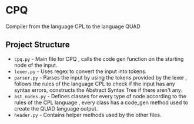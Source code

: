 # CPQ
Compiler from the language CPL to the language QUAD

## Project Structure
- `cpq.py` - Main file for CPQ , calls the code gen function on the starting node of the input.
- `lexer.py` - Uses regex to convert the input into tokens.
- `parser.py` - Parses the input by using the tokens provided by the lexer , follows the rules of the language CPL to check if the input has any syntax errors, constructs the Abstract Syntax Tree if there aren't any.
- `ast_nodes.py` - Defines classes for every type of node according to the rules of the CPL language , every class has a code_gen method used to create the QUAD language output. 
- `header.py` - Contains helper methods used by the other files.




